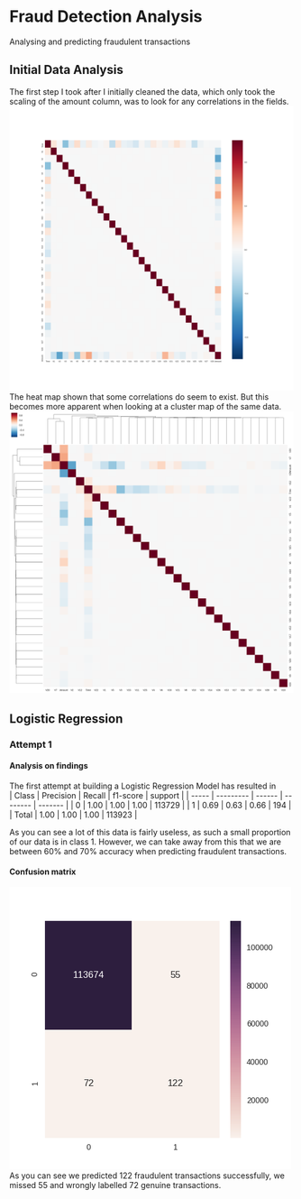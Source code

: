 # Fraud Detection Analysis
Analysing and predicting fraudulent transactions 

## Initial Data Analysis 
The first step I took after I initially cleaned the data, 
which only took the scaling of the amount column, 
was to look for any correlations in the fields. 
![Alt text](/analysis/results/field_correlations_heat_map.png?raw=true)
The heat map shown that some correlations do seem to exist. 
But this becomes more apparent when looking at a cluster map of the same data. 
![Alt text](/analysis/results/field_correlations_cluster_map.png?raw=true)

## Logistic Regression 

### Attempt 1 
#### Analysis on findings 
The first attempt at building a Logistic Regression Model has resulted in  
| Class | Precision | Recall | f1-score | support |
| ----- | --------- | ------ | -------- | ------- | 
| 0     | 1.00      | 1.00   | 1.00     | 113729  | 
| 1     | 0.69      | 0.63   | 0.66     | 194     | 
| Total | 1.00      | 1.00   | 1.00     | 113923  | 

As you can see a lot of this data is fairly useless, as such a small proportion of our data is in class 1. However, 
we can take away from this that we are between 60% and 70% accuracy when predicting fraudulent transactions. 
#### Confusion matrix
![Alt text](/analysis/results/logistic_regression_attempt_1_heat_map.png?raw=true)
As you can see we predicted 122 fraudulent transactions successfully, we missed 55 and wrongly labelled 72 genuine transactions.

